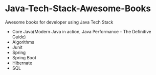 # Java-Tech-Stack-Awesome-Books
Awesome books for developer using Java Tech Stack 
* Core Java(Modern Java in action, Java Performance - The Definitive Guide)
* Algorithms
* Junit
* Spring
* Spring Boot
* Hibernate
* SQL

